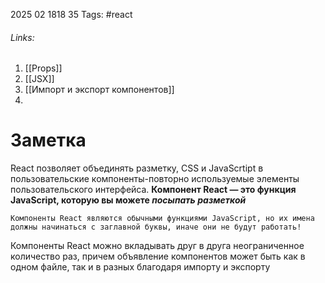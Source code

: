 2025 02 1818 35
Tags: #react 
###### Links: 
1) [[Props]]
2) [[JSX]] 
3) [[Импорт и экспорт компонентов]] 
4) 
# Заметка

React позволяет объединять  разметку, CSS и JavaScrtipt в пользовательские компоненты-повторно используемые элементы пользовательского интерфейса.
**Компонент React — это функция JavaScript, которую вы можете _посыпать разметкой_**
```
Компоненты React являются обычными функциями JavaScript, но их имена должны начинаться с заглавной буквы, иначе они не будут работать!
```
Компоненты React можно вкладывать друг в друга неограниченное количество раз, причем объявление компонентов может быть как в одном файле, так и в разных благодаря импорту и экспорту